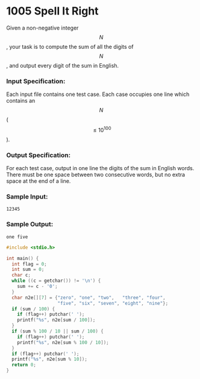 # 1005 Spell It Right
Given a non-negative integer $$N$$, your task is to compute the sum of all the digits of $$N$$, and output every digit of the sum in English.

### Input Specification:

Each input file contains one test case. Each case occupies one line which contains an $$N$$ ($$\le 10^{100}$$).

### Output Specification:

For each test case, output in one line the digits of the sum in English words. There must be one space between two consecutive words, but no extra space at the end of a line.

### Sample Input:
```in
12345
```

### Sample Output:
```out
one five
```

```cpp
#include <stdio.h>

int main() {
  int flag = 0;
  int sum = 0;
  char c;
  while ((c = getchar()) != '\n') {
    sum += c - '0';
  }
  char n2e[][7] = {"zero", "one", "two",   "three", "four",
                   "five", "six", "seven", "eight", "nine"};
  if (sum / 100) {
    if (flag++) putchar(' ');
    printf("%s", n2e[sum / 100]);
  }
  if (sum % 100 / 10 || sum / 100) {
    if (flag++) putchar(' ');
    printf("%s", n2e[sum % 100 / 10]);
  }
  if (flag++) putchar(' ');
  printf("%s", n2e[sum % 10]);
  return 0;
}
```